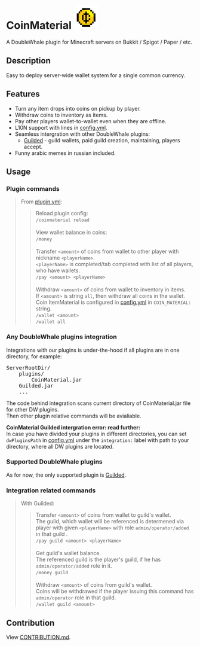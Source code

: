 # CoinMaterial ![Coin image](./src/main/resources/coin.png "Coin")
A DoubleWhale plugin for Minecraft servers on Bukkit / Spigot / Paper / etc.

## Description
Easy to deploy server-wide wallet system for a single common currency.

## Features
* Turn any item drops into coins on pickup by player.
* Withdraw coins to inventory as items.
* Pay other players wallet-to-wallet even when they are offline.
* L10N support with lines in [config.yml][config_file].
* Seamless intergration with other DoubleWhale plugins:
    * [Guilded][guilded_repo] - guild wallets, paid guild creation, maintaining, players accept.
* Funny arabic memes in russian included.

## Usage
### Plugin commands
> From [plugin.yml](src/main/resources/plugin.yml):
>> Reload plugin config:<br>
>> ```/coinmaterial reload```<br><br>
>> View wallet balance in coins:<br>
>> ```/money```<br><br>
>> Transfer ```<amount>```  of coins from wallet to other player with nickname ```<playerName>```.<br>
>> ```<playerName>```  is completed/tab completed with list of all players, who have wallets.<br>
>> ```/pay <amount> <playerName>```<br><br>
>> Withdraw ```<amount>``` of coins from wallet to inventory in items.<br>
>> If ```<amount>``` is string ```all```, then withdraw all coins in the wallet.<br>
>> Coin ItemMaterial is configured in [config.yml][config_file] in ```COIN_MATERIAL:```  string.<br>
>> ```/wallet <amount>```<br>
>> ```/wallet all```

### Any DoubleWhale plugins integration
Integrations with our plugins is under-the-hood if all plugins are in one directory, for example:<br>
<pre>
ServerRootDir/
    plugins/
        CoinMaterial.jar
	Guilded.jar
	...
</pre>
The code behind integration scans current directory of CoinMaterial.jar file for other DW plugins.<br>
Then other plugin relative commands will be avialiable.<br>

__CoinMaterial Guilded intergration error: read further:__<br>
In case you have divided your plugins in different directories, you can set ```dwPluginsPath``` in [config.yml][config_file] under the ```integration:```  label with path to your directory, where all DW plugins are located.

### Supported DoubleWhale plugins
As for now, the only supported plugin is [Guilded][guilded_repo].

### Integration related commands
> With Guilded:<br>
>> Transfer ```<amount>```  of coins from wallet to guild's wallet.<br>
>> The guild, which wallet will be referenced is determened via player with given ```<playerName>```  with role ```admin/operator/added```  in that guild .<br>
>> ```/pay guild <amount> <playerName>```<br><br>
>> Get guild's wallet balance.<br>
>> The referenced guild is the player's guild, if he has ```admin/operator/added``` role in it.<br>
>> ```/money guild```<br><br>
>> Withdraw ```<amount>```  of coins from guild's wallet.<br>
>> Coins will be withdrawed if the player issuing this command has ```admin/operator```  role in that guild.<br>
>> ```/wallet guild <amount>```

## Contribution
View [CONTRIBUTION.md](CONTRIBUTION.md).

[guilded_repo]: https://github.com/WhaleOpop/Guilded
[config_file]: ./src/main/resources/config.yml
